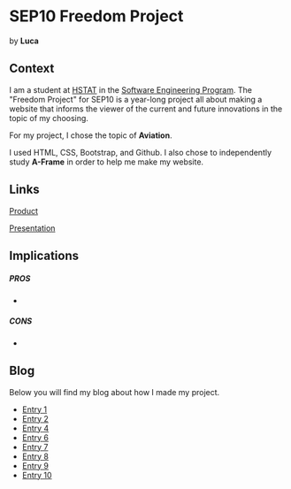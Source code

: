 # SEP10 Freedom Project
by **Luca**

## Context
I am a student at [HSTAT](https://www.hstat.org/) in the [Software Engineering Program](https://hstatsep.github.io/). The "Freedom Project" for SEP10 is a year-long project all about making a website that informs the viewer of the current and future innovations in the topic of my choosing.

For my project, I chose the topic of **Aviation**. 

I used HTML, CSS, Bootstrap, and Github. I also chose to independently study **A-Frame** in order to help me make my website.

## Links

[Product](https://lucah8212.github.io/sep10-freedom-project)

[Presentation](https://docs.google.com/presentation/d/1viv6FO0ZgughWTYtGCvyIvL8kXoSxMKOKQpz894QGQQ/edit?slide=id.g3360239403e_0_701#slide=id.g3360239403e_0_701)

## Implications
##### PROS
* 
##### CONS
* 


## Blog
Below you will find my blog about how I made my project.

* [Entry 1](blog/entry01.md)
* [Entry 2](blog/entry02.md)
* [Entry 4](blog/entry04.md)
* [Entry 6](blog/entry06.md)
* [Entry 7](blog/entry07.md)
* [Entry 8](blog/entry08.md)
* [Entry 9](blog/entry09.md)
* [Entry 10](blog/entry10.md)
